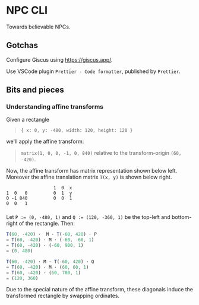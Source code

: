 # NPC CLI

Towards believable NPCs.

## Gotchas

Configure Giscus using https://giscus.app/.

Use VSCode plugin `Prettier - Code formatter`,
published by `Prettier`.

## Bits and pieces

### Understanding affine transforms

Given a rectangle
> `{ x: 0, y: -480, width: 120, height: 120 }`

we'll apply the affine transform:
> `matrix(1, 0, 0, -1, 0, 840)` relative to the transform-origin `(60, -420)`.


Now, the affine transform has matrix representation shown below left.
Moreover the affine translation matrix `T(x, y)` is shown below right.

<div style="max-width:240px; columns: 2">

```
1  0   0 
0 -1 840
0  0   1
```

```
1  0  x 
0  1  y
0  0  1
```

</div>

Let `P := (0, -480, 1)` and `Q := (120, -360, 1)` be the top-left and bottom-right of the rectangle.
Then:

```js
T(60, -420) ·  M · T(-60, 420) · P
= T(60, -420) · M · (-60, -60, 1)
= T(60, -420) · (-60, 900, 1)
= (0, 480)
```

```js
T(60, -420) · M · T(-60, 420) · Q
= T(60, -420) · M · (60, 60, 1)
= T(60, -420) · (60, 780, 1)
= (120, 360)
```

Due to the special nature of the affine transform,
these diagonals induce the transformed rectangle by swapping ordinates.